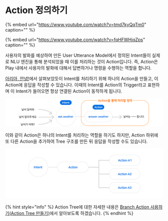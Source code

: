 # Action 정의하기

{% embed url="https://www.youtube.com/watch?v=tmd7kyQqTm0" caption="" %}

{% embed url="https://www.youtube.com/watch?v=fqHFWHiqZps" caption="" %}

사용자의 발화를 예상하여 만든 User Utterance Model에서 정의된 Intent들이 실제로 NLU 엔진을 통해 분석되었을 때 이를 처리하는 것이 Action입니다. 즉, Action은 Play 내에서 사용자의 발화에 대해서 답변하거나 명령을 수행하는 역할을 합니다.

[아리아, 안녕!](../hello-aria/)에서 살펴보았듯이 Intent를 처리하기 위해 하나의 Action을 만들고, 이 Action에 응답을 작성할 수 있습니다. 이때의 Intent를 Action의 Trigger라고 표현하며 이 Intent가 들어오면 항상 연결된 Action이 동작하게 됩니다.

![](../../../.gitbook/assets/assets_ch3_323_01-1%20%283%29%20%283%29%20%283%29%20%284%29%20%284%29.png)

이와 같이 Action은 하나의 Intent를 처리하는 역할을 하기도 하지만, Action 하위에 또 다른 Action을 추가하여 Tree 구조를 만든 뒤 응답을 작성할 수도 있습니다.

![](../../../.gitbook/assets/assets_ch3_323_02.png)

{% hint style="info" %}
Action Tree에 대한 자세한 내용은 [Branch Action 사용하기\(Action Tree 만들기\)](use-branch-actions.md#use-branch-actions)에서 알아보도록 하겠습니다.
{% endhint %}

